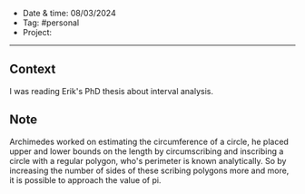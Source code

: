 
- Date & time: 08/03/2024
- Tag: #personal
- Project:

---

## Context

I was reading Erik's PhD thesis about interval analysis.

## Note

Archimedes worked on estimating the circumference of a circle, he placed upper and lower bounds on the length by circumscribing and inscribing a circle with a regular polygon, who's perimeter is known analytically. So by increasing the number of sides of these scribing polygons more and more, it is possible to approach the value of pi.
